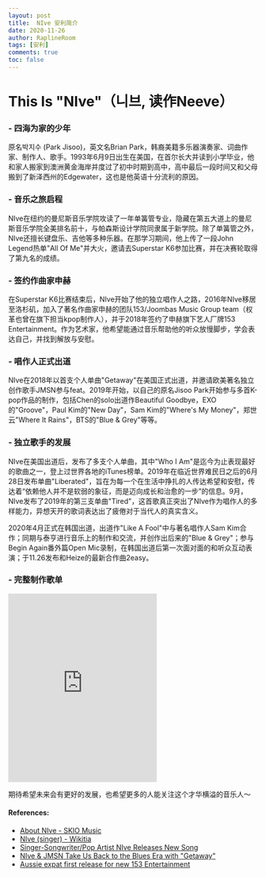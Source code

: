 ```yaml
---
layout: post
title:  NIve 安利简介
date: 2020-11-26
author: RaplineRoom
tags: [安利]
comments: true
toc: false
---
```


# This Is "NIve"（니브, 读作Neeve）

### \- 四海为家的少年

原名박지수 (Park Jisoo)，英文名Brian Park，韩裔美籍多乐器演奏家、词曲作家、制作人、歌手。1993年6月9日出生在美国，在首尔长大并读到小学毕业，他和家人搬家到澳洲黄金海岸并度过了初中时期到高中，高中最后一段时间又和父母搬到了新泽西州的Edgewater，这也是他英语十分流利的原因。

### \- 音乐之旅启程

NIve在纽约的曼尼斯音乐学院攻读了一年单簧管专业，隐藏在第五大道上的曼尼斯音乐学院全美排名前十，与帕森斯设计学院同隶属于新学院。除了单簧管之外，NIve还擅长键盘乐、吉他等多种乐器。在那学习期间，他上传了一段John Legend热单"All Of Me"并大火，邀请去Superstar K6参加比赛，并在决赛轮取得了第九名的成绩。

### \- 签约作曲家申赫

在Superstar K6比赛结束后，NIve开始了他的独立唱作人之路，2016年NIve移居至洛杉矶，加入了著名作曲家申赫的团队153/Joombas Music Group team（权革也曾在旗下担当kpop制作人），并于2018年签约了申赫旗下艺人厂牌153 Entertainment。作为艺术家，他希望能通过音乐帮助他的听众放慢脚步，学会表达自己，并找到解放与安慰。

### \- 唱作人正式出道

NIve在2018年以首支个人单曲"Getaway"在美国正式出道，并邀请欧美著名独立创作歌手JMSN参与feat。2019年开始，以自己的原名Jisoo Park开始参与多首K-pop作品的制作，包括Chen的solo出道作Beautiful Goodbye，EXO的"Groove"，Paul Kim的"New Day"，Sam Kim的"Where's My Money"，郑世云"Where It Rains"，BTS的"Blue & Grey"等等。

### \- 独立歌手的发展

NIve在美国出道后，发布了多支个人单曲，其中"Who I Am"是迄今为止表现最好的歌曲之一，登上过世界各地的iTunes榜单。2019年在临近世界难民日之后的6月28日发布单曲"Liberated"，旨在为每一个在生活中挣扎的人传达希望和安慰，传达着“依赖他人并不是软弱的象征，而是迈向成长和治愈的一步”的信息。9月，NIve发布了2019年的第三支单曲"Tired"，这首歌真正突出了NIve作为唱作人的多样能力，异想天开的歌词表达出了疲倦对于当代人的真实含义。

2020年4月正式在韩国出道，出道作"Like A Fool"中与著名唱作人Sam Kim合作；同期与泰亨进行音乐上的制作和交流，并创作出后来的"Blue & Grey"；参与Begin Again番外篇Open Mic录制，在韩国出道后第一次面对面的和听众互动表演；于11.26发布和Heize的最新合作曲2easy。

### - 完整制作歌单

<iframe src="https://open.spotify.com/embed/playlist/1FezYULhDN1tFS9xunwG3a" width="300" height="380" frameborder="0" allowtransparency="true" allow="encrypted-media"></iframe>

期待希望未来会有更好的发展，也希望更多的人能关注这个才华横溢的音乐人～

#### References:

- [About NIve - SKIO Music](https://skiomusic.com/niveofficial) 
- [NIve (singer) - Wikitia](https://wikitia.com/wiki/NIve_(singer)#cite_note-5) 
- [Singer-Songwriter/Pop Artist NIve Releases New Song](https://www.broadwayworld.com/bwwmusic/article/Singer-SongwriterPop-Artist-NIve-Releases-New-Song-LIBERATED-Today-20190628)
- [NIve & JMSN Take Us Back to the Blues Era with "Getaway"](https://www.onestowatch.com/blog/nive-jmsn-take-us-back-to-the-blues-era-with)
- [Aussie expat first release for new 153 Entertainment](https://themusicnetwork.com/aussie-expat-first-release-for-new-warner-music-k-pop-label/5) 